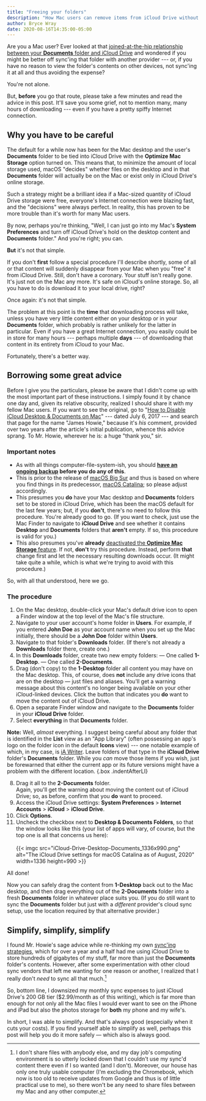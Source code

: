 ```yaml
---
title: "Freeing your folders"
description: "How Mac users can remove items from iCloud Drive without seemingly interminable downloads."
author: Bryce Wray
date: 2020-08-16T14:35:00-05:00
---
```


Are you a Mac user? Ever looked at that [joined-at-the-hip relationship between your **Documents** folder and iCloud Drive](https://support.apple.com/en-us/HT206985) and wondered if you might be better off sync'ing that folder with another provider --- or, if you have no reason to view the folder's contents on other devices, not sync'ing it at all and thus avoiding the expense?

You're not alone.

But, **before** you go that route, please take a few minutes and read the advice in this post. It'll save you some grief, not to mention many, many hours of downloading --- even if you have a pretty spiffy Internet connection.

## Why you have to be careful

The default for a while now has been for the Mac desktop and the user's **Documents** folder to be tied into iCloud Drive with the **Optimize Mac Storage** option turned on. This means that, to minimize the amount of local storage used, macOS "decides" whether files on the desktop and in that **Documents** folder will actually be on the Mac or exist only in iCloud Drive's online storage.

Such a strategy might be a brilliant idea if a Mac-sized quantity of iCloud Drive storage were free, everyone's Internet connection were blazing fast, and the "decisions" were always perfect. In reality, this has proven to be more trouble than it's worth for many Mac users.

By now, perhaps you're thinking, "Well, I can just go into my Mac's **System Preferences** and turn off iCloud Drive's hold on the desktop content and **Documents** folder." And you're right; you can.

**But** it's not that simple.

If you don't **first** follow a special procedure I'll describe shortly, some of all or that content will suddenly  disappear from your Mac when you "free" it from iCloud Drive. Still, don't have a coronary. Your stuff isn't really gone. It's just not on the Mac any more. It's safe on iCloud's online storage. So, all you have to do is download it to your local drive, right?

Once again: it's not that simple.

The problem at this point is the **time** that downloading process will take, unless you have very little content either on your desktop or in your **Documents** folder, which probably is rather unlikely for the latter in particular. Even if you have a great Internet connection, you easily could be in store for many hours --- perhaps multiple **days** --- of downloading that content in its entirety from iCloud to your Mac.

Fortunately, there's a better way.

## Borrowing some great advice

Before I give you the particulars, please be aware that I didn't come up with the most important part of these instructions. I simply found it by chance one day and, given its relative obscurity, realized I should share it with my fellow Mac users. If you want to see the original, go to "[How to Disable iCloud Desktop &amp; Documents on Mac](https://osxdaily.com/2017/07/06/disable-icloud-desktop-documents-mac/)" --- dated July 6, 2017 --- and search that page for the name "James Howie," because it's *his* comment, provided over two years after the article's initial publication, whence this advice sprang. To Mr. Howie, wherever he is: a huge "thank you," sir.

### Important notes

-  As with all things computer-file-system-ish, you should **[have an ongoing backup](/posts/2019/02/back-up-jack/) before you do any of this**.
- This is prior to the release of [macOS Big Sur](https://en.wikipedia.org/wiki/MacOS_Big_Sur) and thus is based on where you find things in its predecessor, [macOS Catalina](https://en.wikipedia.org/wiki/MacOS_Catalina); so please adjust accordingly.
- This presumes you **do** have your Mac desktop and **Documents** folders set to be stored in iCloud Drive, which has been the macOS default for the last few years; but, if you **don't**, there's no need to follow this procedure. You're already good to go. (If you want to check, just use the Mac Finder to navigate to **iCloud Drive** and see whether it contains **Desktop** and **Documents** folders that **aren't** empty. If so, this procedure is valid for you.)
- This also presumes you've **already** [deactivated the **Optimize Mac Storage** feature](https://tidbits.com/2016/11/10/how-to-turn-off-sierras-optimized-storage/). If not, **don't** try this procedure. Instead, perform **that** change first and let the necessary resulting downloads occur. (It might take quite a while, which is what we're trying to avoid with this procedure.)

So, with all that understood, here we go.

### The procedure

1. On the Mac desktop, double-click your Mac's default drive icon to open a Finder window at the top level of the Mac's file structure.
2. Navigate to your user account's home folder in **Users**. For example, if you entered **John Doe** as your account name when you set up the Mac initially, there should be a **John Doe** folder within **Users**.
3. Navigate to that folder's **Downloads** folder. (If there's not already a **Downloads** folder there, create one.)
4. In this **Downloads** folder, create two new empty folders:
	 —  One called **1-Desktop**.
	 —  One called **2-Documents**.
5. Drag (don't copy) to the **1-Desktop** folder all content you may have on the Mac desktop. This, of course, does **not** include any drive icons that are on the desktop — just files and aliases.
	You'll get a warning message about this content's no longer being available on your other iCloud-linked devices. Click the button that indicates you **do** want to move the content out of iCloud Drive.
6. Open a separate Finder window and navigate to the **Documents** folder in your **iCloud Drive** folder.
7. Select **everything** in that **Documents** folder.

**Note:** Well, *almost* everything. I suggest being careful about any folder that is identified in the **List** view as an "App Library" (often possessing an app's logo on the folder icon in the default **Icons** view) --- one notable example of which, in my case, is [iA Writer](https://ia.net/writer). Leave folders of that type in the **iCloud Drive** folder's **Documents** folder. While you *can* move those items if you wish, just be forewarned that either the current app or its future versions might have a problem with the different location.
{.box .indentAfterLI}

8. Drag it all to the **2-Documents** folder.\
Again, you'll get the warning about moving the content out of iCloud Drive; so, as before, confirm that you **do** want to proceed.
9.  Access the iCloud Drive settings: **System Preferences** \> **Internet Accounts** \> **iCloud** \> **iCloud Drive**.
10. Click **Options**.
11. Uncheck the checkbox next to **Desktop &amp; Documents Folders**, so that the window looks like this (your list of apps will vary, of course, but the top one is all that concerns us here):\
\
{{< imgc src="iCloud-Drive-Desktop-Documents_1336x990.png" alt="The iCloud Drive settings for macOS Catalina as of August, 2020" width=1336 height=990 >}}

All done!

Now you can safely drag the content from **1-Desktop** back out to the Mac desktop, and then drag everything out of the **2-Documents** folder into a fresh **Documents** folder in whatever place suits you. (If you do still want to sync the **Documents** folder but just with a *different* provider's cloud sync setup, use the location required by that alternative provider.)

## Simplify, simplify, simplify

I found Mr. Howie's sage advice while re-thinking my own [sync'ing strategies](/posts/2019/02/back-up-jack/), which for over a year and a half had me using iCloud Drive to store hundreds of gigabytes of my stuff, far more than just the **Documents** folder's contents. However, after some experimentation with other cloud sync vendors that left me wanting for one reason or another, I realized that I really don't *need* to sync all that much.[^1]

So, bottom line, I downsized my monthly sync expenses to just iCloud Drive's 200 GB tier ($2.99/month as of this writing), which is far more than enough for not only all the Mac files I would ever want to see on the iPhone and iPad but also the photos storage for **both** my phone and my wife's.

In short, I was able to simplify. And that's always good (especially when it cuts your costs). If you find yourself able to simplify as well, perhaps this post will help you do it more safely — which also is always good.

[^1]:	I don't share files with anybody else, and my day job's computing environment is so utterly locked down that I couldn't use my sync'd content there even if I so wanted (and I don't). Moreover, our house has only one truly usable computer (I'm excluding the Chromebook, which now is too old to receive updates from Google and thus is of little practical use to me), so there won't be any need to share files between my Mac and any other computer.
